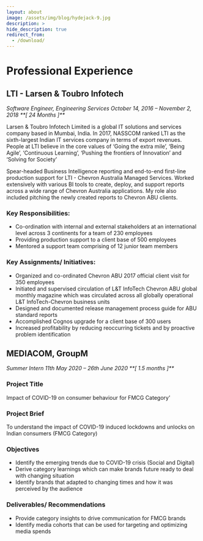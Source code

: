 ```yaml
---
layout: about
image: /assets/img/blog/hydejack-9.jpg
description: >
hide_description: true
redirect_from:
  - /download/
---
```


# Professional Experience


## LTI - Larsen & Toubro Infotech

<em>
Software Engineer,
Engineering Services
October 14, 2016 – November 2, 2018 
**[ 24 Months ]**
</em>

Larsen & Toubro Infotech Limited is a global IT solutions and services company based in Mumbai, India. In 2017, NASSCOM ranked LTI as the sixth-largest Indian IT services company in terms of export revenues. People at LTI believe in the core values of ‘Going the extra mile’, ‘Being Agile’, ‘Continuous Learning’, ‘Pushing the frontiers of Innovation’ and ‘Solving for Society’

Spear-headed Business Intelligence reporting and end-to-end first-line production support for LTI - Chevron Australia Managed Services. Worked extensively with various BI tools to create, deploy, and support reports across a wide range of Chevron Australia applications. My role also included pitching the newly created reports to Chevron ABU clients.

### Key Responsibilities:
- Co-ordination with internal and external stakeholders at an international level across 3 continents for a team of 230 employees 
- Providing production support to a client base of 500 employees
- Mentored a support team comprising of 12 junior team members 

### Key Assignments/ Initiatives: 
- Organized and co-ordinated Chevron ABU 2017 official client visit for 350 employees
- Initiated and supervised circulation of L&T InfoTech Chevron ABU global monthly magazine which was circulated across all globally operational L&T InfoTech-Chevron business units  
- Designed and documented release management process guide for ABU standard reports 
- Accomplished Cognos upgrade for a client base of 300 users 
- Increased profitability by reducing reoccurring tickets and by proactive problem identification

## MEDIACOM, GroupM

<em>
Summer Intern
11th May 2020 – 26th June 2020 
**[ 1.5 months ]**
</em>

### Project Title 
Impact of COVID-19 on consumer behaviour for FMCG Category’

### Project Brief 
To understand the impact of COVID-19 induced lockdowns and unlocks on Indian consumers (FMCG Category)

### Objectives
- Identify the emerging trends due to COVID-19 crisis (Social and Digital)
- Derive category learnings which can make brands future ready to deal with changing situation  
- Identify brands that adapted to changing times and how it was perceived by the audience 

### Deliverables/ Recommendations
- Provide category insights to drive communication for FMCG brands 
- Identify media cohorts that can be used for targeting and optimizing media spends 

